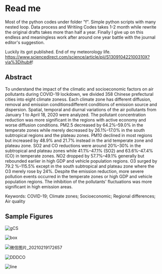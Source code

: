 # Read me

Most of the python codes under folder "f". Simple python scripts with many nested loop. Data process and Writiing Codes takes 1-2 month while rewrite the original drafts takes more than half a year. Finally I give up on this endless and meaningless work after around one year battle with the journal editor's suggestion. 

Luckily its got published. End of my meteorology life. https://www.sciencedirect.com/science/article/pii/S130910422100310X?via%3Dihub#!


## **Abstract**

To understand the impact of the climatic and socioeconomic factors on air pollutants during COVID-19 lockdown, we divided 358 Chinese prefectural cities into eight climate zoness. Each climate zone has different diffusion, removal and emission conditionsdifferent conditions of emission source and dispersion. Spatial, temporal and diurnal variations of the air pollutants from January 1 to April 18, 2020 were analyzed. The pollutant concentration reduction was more significant in the regions with active economy and worse diffusion conditions. PM2.5 decreased by 64.2%–59.0% in the temperate zones while merely decreased by 26.1%–17.0% in the south subtropical regions and the plateau zones. PM10 declined in most regions but increased by 48.9% and 21.7% instead in the arid temperate zone and plateau zone. SO2 and CO reductions were around 20%–30% in the subtropical and plateau zones while 41.1%–47.1% (SO2) and 63.6%–47.4% (CO) in temperate zones. NO2 dropped by 57.7%–49.1% generally but rebounded earlier in high GDP and vehicle population regions. O3 surged by 79.2 %–115.5% except in the south subtropical and plateau zone where the O3 merely rose by 24%. Despite the emission reduction, more severe pollution events occurred in the temperate zones or high GDP and vehicle population regions. The inhibition of the pollutants' fluctuations was more significant in high emission areas. 

Keywords: COVID-19; Climate zones; Socioeconomic; Regional differences; Air quality

## **Sample Figures**

![gCS](https://user-images.githubusercontent.com/13762187/133028138-6dbf1e47-587d-4aaa-9a4c-33a5f0c4db52.png)

![box](https://user-images.githubusercontent.com/13762187/133028185-5b1e5512-80e1-40ba-87c4-8f2f3f4211a2.jpeg)

![微信图片_20210219172657](https://user-images.githubusercontent.com/13762187/133028234-7c6574f7-6cf0-4260-9bf6-cbd6d8a365de.png)

![DDDCO](https://user-images.githubusercontent.com/13762187/133031945-71f3cd2c-38c0-466a-963f-d191ba3e5669.png)

![line](https://user-images.githubusercontent.com/13762187/133032660-318cf90d-c1df-4f88-b2df-2dc1a169ce7a.jpeg)
